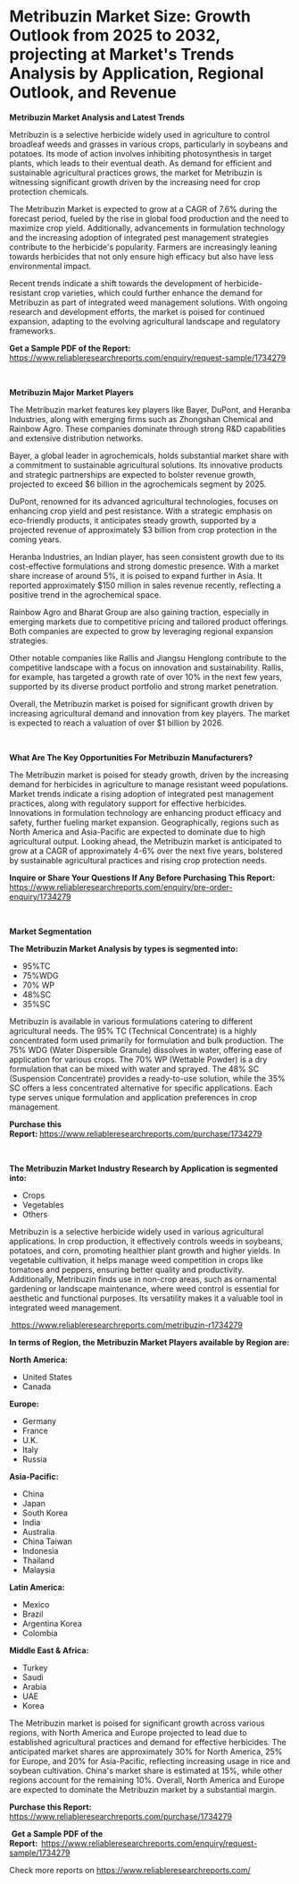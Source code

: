 <p><h1>Metribuzin Market Size: Growth Outlook from 2025 to 2032, projecting at Market's Trends Analysis by Application, Regional Outlook, and Revenue</h1></p><p><strong>Metribuzin Market Analysis and Latest Trends</strong></p>
<p><p>Metribuzin is a selective herbicide widely used in agriculture to control broadleaf weeds and grasses in various crops, particularly in soybeans and potatoes. Its mode of action involves inhibiting photosynthesis in target plants, which leads to their eventual death. As demand for efficient and sustainable agricultural practices grows, the market for Metribuzin is witnessing significant growth driven by the increasing need for crop protection chemicals.</p><p>The Metribuzin Market is expected to grow at a CAGR of 7.6% during the forecast period, fueled by the rise in global food production and the need to maximize crop yield. Additionally, advancements in formulation technology and the increasing adoption of integrated pest management strategies contribute to the herbicide's popularity. Farmers are increasingly leaning towards herbicides that not only ensure high efficacy but also have less environmental impact. </p><p>Recent trends indicate a shift towards the development of herbicide-resistant crop varieties, which could further enhance the demand for Metribuzin as part of integrated weed management solutions. With ongoing research and development efforts, the market is poised for continued expansion, adapting to the evolving agricultural landscape and regulatory frameworks.</p></p>
<p><strong>Get a Sample PDF of the Report:&nbsp;</strong> <a href="https://www.reliableresearchreports.com/enquiry/request-sample/1734279?utm_campaign=2098&utm_medium=2&utm_source=Github&utm_content=ia&utm_term=02042025&utm_id=metribuzin">https://www.reliableresearchreports.com/enquiry/request-sample/1734279</a></p>
<p>&nbsp;</p>
<p><strong>Metribuzin Major Market Players</strong></p>
<p><p>The Metribuzin market features key players like Bayer, DuPont, and Heranba Industries, along with emerging firms such as Zhongshan Chemical and Rainbow Agro. These companies dominate through strong R&D capabilities and extensive distribution networks.</p><p>Bayer, a global leader in agrochemicals, holds substantial market share with a commitment to sustainable agricultural solutions. Its innovative products and strategic partnerships are expected to bolster revenue growth, projected to exceed $6 billion in the agrochemicals segment by 2025.</p><p>DuPont, renowned for its advanced agricultural technologies, focuses on enhancing crop yield and pest resistance. With a strategic emphasis on eco-friendly products, it anticipates steady growth, supported by a projected revenue of approximately $3 billion from crop protection in the coming years.</p><p>Heranba Industries, an Indian player, has seen consistent growth due to its cost-effective formulations and strong domestic presence. With a market share increase of around 5%, it is poised to expand further in Asia. It reported approximately $150 million in sales revenue recently, reflecting a positive trend in the agrochemical space.</p><p>Rainbow Agro and Bharat Group are also gaining traction, especially in emerging markets due to competitive pricing and tailored product offerings. Both companies are expected to grow by leveraging regional expansion strategies.</p><p>Other notable companies like Rallis and Jiangsu Henglong contribute to the competitive landscape with a focus on innovation and sustainability. Rallis, for example, has targeted a growth rate of over 10% in the next few years, supported by its diverse product portfolio and strong market penetration.</p><p>Overall, the Metribuzin market is poised for significant growth driven by increasing agricultural demand and innovation from key players. The market is expected to reach a valuation of over $1 billion by 2026.</p></p>
<p>&nbsp;</p>
<p><strong>What Are The Key Opportunities For Metribuzin Manufacturers?</strong></p>
<p><p>The Metribuzin market is poised for steady growth, driven by the increasing demand for herbicides in agriculture to manage resistant weed populations. Market trends indicate a rising adoption of integrated pest management practices, along with regulatory support for effective herbicides. Innovations in formulation technology are enhancing product efficacy and safety, further fueling market expansion. Geographically, regions such as North America and Asia-Pacific are expected to dominate due to high agricultural output. Looking ahead, the Metribuzin market is anticipated to grow at a CAGR of approximately 4-6% over the next five years, bolstered by sustainable agricultural practices and rising crop protection needs.</p></p>
<p><strong>Inquire or Share Your Questions If Any Before Purchasing This Report:</strong> <a href="https://www.reliableresearchreports.com/enquiry/pre-order-enquiry/1734279?utm_campaign=2098&utm_medium=2&utm_source=Github&utm_content=ia&utm_term=02042025&utm_id=metribuzin">https://www.reliableresearchreports.com/enquiry/pre-order-enquiry/1734279</a></p>
<p>&nbsp;</p>
<p><strong>Market Segmentation</strong></p>
<p><strong>The Metribuzin Market Analysis by types is segmented into:</strong></p>
<p><ul><li>95%TC</li><li>75%WDG</li><li>70% WP</li><li>48%SC</li><li>35%SC</li></ul></p>
<p><p>Metribuzin is available in various formulations catering to different agricultural needs. The 95% TC (Technical Concentrate) is a highly concentrated form used primarily for formulation and bulk production. The 75% WDG (Water Dispersible Granule) dissolves in water, offering ease of application for various crops. The 70% WP (Wettable Powder) is a dry formulation that can be mixed with water and sprayed. The 48% SC (Suspension Concentrate) provides a ready-to-use solution, while the 35% SC offers a less concentrated alternative for specific applications. Each type serves unique formulation and application preferences in crop management.</p></p>
<p><strong>Purchase this Report:&nbsp;</strong><a href="https://www.reliableresearchreports.com/purchase/1734279?utm_campaign=2098&utm_medium=2&utm_source=Github&utm_content=ia&utm_term=02042025&utm_id=metribuzin">https://www.reliableresearchreports.com/purchase/1734279</a></p>
<p>&nbsp;</p>
<p><strong>The Metribuzin Market Industry Research by Application is segmented into:</strong></p>
<p><ul><li>Crops</li><li>Vegetables</li><li>Others</li></ul></p>
<p><p>Metribuzin is a selective herbicide widely used in various agricultural applications. In crop production, it effectively controls weeds in soybeans, potatoes, and corn, promoting healthier plant growth and higher yields. In vegetable cultivation, it helps manage weed competition in crops like tomatoes and peppers, ensuring better quality and productivity. Additionally, Metribuzin finds use in non-crop areas, such as ornamental gardening or landscape maintenance, where weed control is essential for aesthetic and functional purposes. Its versatility makes it a valuable tool in integrated weed management.</p></p>
<p><a href="https://www.reliableresearchreports.com/metribuzin-r1734279?utm_campaign=2098&utm_medium=2&utm_source=Github&utm_content=ia&utm_term=02042025&utm_id=metribuzin">&nbsp;https://www.reliableresearchreports.com/metribuzin-r1734279</a></p>
<p><strong>In terms of Region, the Metribuzin Market Players available by Region are:</strong></p>
<p>
    <p> <strong> North America: </strong>
        <ul>
            <li>United States</li>
            <li>Canada</li>
        </ul>
        </p> 
    <p> <strong> Europe: </strong>
        <ul>
            <li>Germany</li>
            <li>France</li>
            <li>U.K.</li>
            <li>Italy</li>
            <li>Russia</li>
        </ul>
        </p> 
    <p> <strong> Asia-Pacific: </strong>
        <ul>
            <li>China</li>
            <li>Japan</li>
            <li>South Korea</li>
            <li>India</li>
            <li>Australia</li>
            <li>China Taiwan</li>
            <li>Indonesia</li>
            <li>Thailand</li>
            <li>Malaysia</li>
        </ul>
        </p> 
    <p> <strong> Latin America: </strong>
        <ul>
            <li>Mexico</li>
            <li>Brazil</li>
            <li>Argentina Korea</li>
            <li>Colombia</li>
        </ul>
        </p> 
    <p> <strong> Middle East & Africa: </strong>
        <ul>
            <li>Turkey</li>
            <li>Saudi</li>
            <li>Arabia</li>
            <li>UAE</li>
            <li>Korea</li>
        </ul>
    </p>
    </p>
<p><p>The Metribuzin market is poised for significant growth across various regions, with North America and Europe projected to lead due to established agricultural practices and demand for effective herbicides. The anticipated market shares are approximately 30% for North America, 25% for Europe, and 20% for Asia-Pacific, reflecting increasing usage in rice and soybean cultivation. China's market share is estimated at 15%, while other regions account for the remaining 10%. Overall, North America and Europe are expected to dominate the Metribuzin market by a substantial margin.</p></p>
<p><strong>Purchase this Report: </strong><a href="https://www.reliableresearchreports.com/purchase/1734279?utm_campaign=2098&utm_medium=2&utm_source=Github&utm_content=ia&utm_term=02042025&utm_id=metribuzin">https://www.reliableresearchreports.com/purchase/1734279</a></p>
<p>&nbsp;<strong>Get a Sample PDF of the Report:&nbsp;&nbsp;</strong><a href="https://www.reliableresearchreports.com/enquiry/request-sample/1734279?utm_campaign=2098&utm_medium=2&utm_source=Github&utm_content=ia&utm_term=02042025&utm_id=metribuzin">https://www.reliableresearchreports.com/enquiry/request-sample/1734279</a></p>
<p><strong></strong></p>
<p>Check more reports on <a href="https://www.reliableresearchreports.com/?utm_campaign=2098&utm_medium=2&utm_source=Github&utm_content=ia&utm_term=02042025&utm_id=metribuzin">https://www.reliableresearchreports.com/</a></p>
